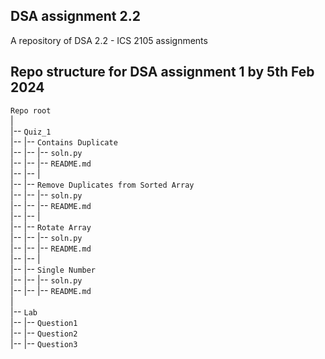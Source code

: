 ## DSA assignment 2.2

A repository of DSA 2.2 - ICS 2105 assignments
## Repo structure for DSA assignment 1 by 5th Feb 2024

`Repo root`  
|  
|-- `Quiz_1`  
|-- |-- `Contains Duplicate`  
|-- |-- |-- `soln.py`  
|-- |-- |-- `README.md`  
|-- |-- |  
|-- |-- `Remove Duplicates from Sorted Array`  
|-- |-- |-- `soln.py`  
|-- |-- |-- `README.md`  
|-- |-- |  
|-- |-- `Rotate Array`  
|-- |-- |-- `soln.py`  
|-- |-- |-- `README.md`  
|-- |-- |  
|-- |-- `Single Number`  
|-- |-- |-- `soln.py`  
|-- |-- |-- `README.md`  
|  
|-- `Lab`  
|-- |-- `Question1`  
|-- |-- `Question2`  
|-- |-- `Question3`  
